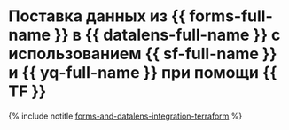 # Поставка данных из {{ forms-full-name }} в {{ datalens-full-name }} с использованием {{ sf-full-name }} и {{ yq-full-name }} при помощи {{ TF }}

{% include notitle [forms-and-datalens-integration-terraform](../../../_tutorials/serverless/forms-and-datalens-integration-terraform.md) %}

